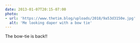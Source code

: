 ```yaml
---
date: 2013-01-07T20:15-07:00
photo:
- url: 'https://www.thetim.blog/uploads/2018/9a53d3150e.jpg'
  alt: 'Me looking daper with a bow tie'
---
```

The bow-tie is back!!
